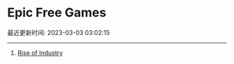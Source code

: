 # Epic Free Games

最近更新时间: 2023-03-03 03:02:15

--- 
1. [Rise of Industry](https://store.epicgames.com/en-US/p/rise-of-industry-0af838) 
